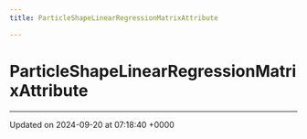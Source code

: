 ```yaml
---
title: ParticleShapeLinearRegressionMatrixAttribute

---
```


# ParticleShapeLinearRegressionMatrixAttribute





-------------------------------

Updated on 2024-09-20 at 07:18:40 +0000
